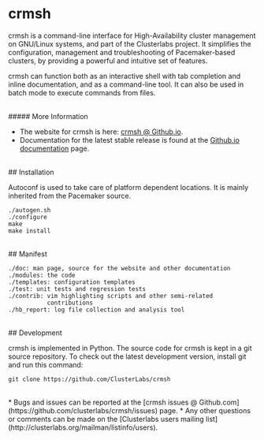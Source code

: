 # crmsh

crmsh is a command-line interface for High-Availability cluster
management on GNU/Linux systems, and part of the Clusterlabs
project. It simplifies the configuration, management and
troubleshooting of Pacemaker-based clusters, by providing a powerful
and intuitive set of features.

crmsh can function both as an interactive shell with tab completion
and inline documentation, and as a command-line tool. It can also be
used in batch mode to execute commands from files.

<br />
##### More Information

* The website for crmsh is here: [crmsh @ Github.io](http://crmsh.github.io).
* Documentation for the latest stable release is found at the [Github.io documentation](http://crmsh.github.io) page.


<br />
## Installation

Autoconf is used to take care of platform dependent locations. It is mainly inherited from the Pacemaker source.

```shell
./autogen.sh
./configure
make
make install
```


<br />
## Manifest

```shell
./doc: man page, source for the website and other documentation
./modules: the code
./templates: configuration templates
./test: unit tests and regression tests
./contrib: vim highlighting scripts and other semi-related
           contributions
./hb_report: log file collection and analysis tool
```


<br />
## Development

crmsh is implemented in Python. The source code for crmsh is kept in a
git source repository. To check out the latest development
version, install git and run this command:

```shell
git clone https://github.com/ClusterLabs/crmsh
```

<br />
* Bugs and issues can be reported at the [crmsh issues @ Github.com](https://github.com/clusterlabs/crmsh/issues) page.
* Any other questions or comments can be made on the [Clusterlabs users mailing list](http://clusterlabs.org/mailman/listinfo/users).